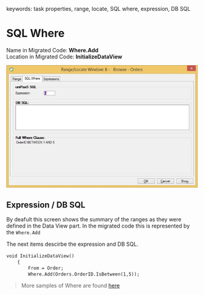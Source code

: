 ﻿keywords: task properties, range, locate, SQL where, expression, DB SQL
# SQL Where
Name in Migrated Code: **Where.Add**  
Location in Migrated Code: **InitializeDataView**  

![2018 02 25 11H44 03](2018-02-25_11h44_03.jpg)

## Expression / DB SQL

By deafult this screen shows the summary of the ranges as they were defined in the Data View part.
In the migrated code this is represented by the ```Where.Add```

The next items descirbe the expression and DB SQL.

```csdiff
void InitializeDataView()
    {
        From = Order;
        Where.Add(Orders.OrderID.IsBetween(1,5));
```

>More samples of Where are found [here](http://doc.fireflymigration.com/other-types-of-where.html)


